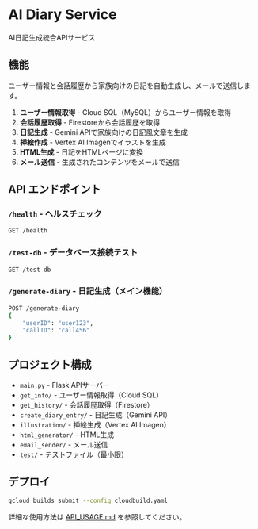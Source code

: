# AI Diary Service

AI日記生成統合APIサービス

## 機能

ユーザー情報と会話履歴から家族向けの日記を自動生成し、メールで送信します。

1. **ユーザー情報取得** - Cloud SQL（MySQL）からユーザー情報を取得
2. **会話履歴取得** - Firestoreから会話履歴を取得
3. **日記生成** - Gemini APIで家族向けの日記風文章を生成
4. **挿絵作成** - Vertex AI Imagenでイラストを生成
5. **HTML生成** - 日記をHTMLページに変換
6. **メール送信** - 生成されたコンテンツをメールで送信

## API エンドポイント

### `/health` - ヘルスチェック
```bash
GET /health
```

### `/test-db` - データベース接続テスト
```bash
GET /test-db
```

### `/generate-diary` - 日記生成（メイン機能）
```bash
POST /generate-diary
{
    "userID": "user123",
    "callID": "call456"
}
```

## プロジェクト構成

- `main.py` - Flask APIサーバー
- `get_info/` - ユーザー情報取得（Cloud SQL）
- `get_history/` - 会話履歴取得（Firestore）
- `create_diary_entry/` - 日記生成（Gemini API）
- `illustration/` - 挿絵生成（Vertex AI Imagen）
- `html_generator/` - HTML生成
- `email_sender/` - メール送信
- `test/` - テストファイル（最小限）

## デプロイ

```bash
gcloud builds submit --config cloudbuild.yaml
```

詳細な使用方法は [API_USAGE.md](API_USAGE.md) を参照してください。
